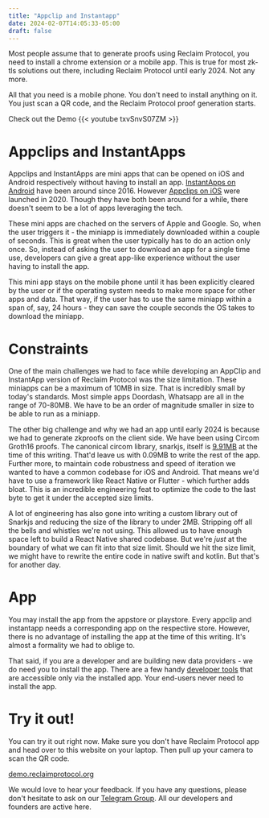 ```yaml
---
title: "Appclip and Instantapp"
date: 2024-02-07T14:05:33-05:00
draft: false
---
```


Most people assume that to generate proofs using Reclaim Protocol, you need to install a chrome extension or a mobile app. This is true for most zk-tls solutions out there, including Reclaim Protocol until early 2024. Not any more.

All that you need is a mobile phone. You don't need to install anything on it. You just scan a QR code, and the Reclaim Protocol proof generation starts. 

Check out the Demo
{{< youtube txvSnvS07ZM >}}

# Appclips and InstantApps
Appclips and InstantApps are mini apps that can be opened on iOS and Android respectively without having to install an app. 
[InstantApps on Android](https://developer.android.com/topic/google-play-instant) have been around since 2016. However [Appclips on iOS](https://developer.apple.com/app-clips/) were launched in 2020. Though they have both been around for a while, there doesn't seem to be a lot of apps leveraging the tech. 

These mini apps are chached on the servers of Apple and Google. So, when the user triggers it - the miniapp is immediately downloaded within a couple of seconds. This is great when the user typically has to do an action only once. So, instead of asking the user to download an app for a single time use, developers can give a great app-like experience without the user having to install the app.

This mini app stays on the mobile phone until it has been explicitly cleared by the user or if the operating system needs to make more space for other apps and data. That way, if the user has to use the same miniapp within a span of, say, 24 hours - they can save the couple seconds the OS takes to download the miniapp.

# Constraints
One of the main challenges we had to face while developing an AppClip and InstantApp version of Reclaim Protocol was the size limitation. These miniapps can be a maximum of 10MB in size. That is incredibly small by today's standards. Most simple apps Doordash, Whatsapp are all in the range of 70-80MB. We have to be an order of magnitude smaller in size to be able to run as a miniapp.

The other big challenge and why we had an app until early 2024 is because we had to generate zkproofs on the client side. We have been using Circom Groth16 proofs. The canonical circom library, snarkjs, itself is [9.91MB](https://www.npmjs.com/package/snarkjs) at the time of this writing. That'd leave us with 0.09MB to write the rest of the app. Further more, to maintain code robustness and speed of iteration we wanted to have a common codebase for iOS and Android.  That means we'd have to use a framework like React Native or Flutter - which further adds bloat. This is an incredible engineering feat to optimize the code to the last byte to get it under the accepted size limits.

A lot of engineering has also gone into writing a custom library out of Snarkjs and reducing the size of the library to under 2MB. Stripping off all the bells and whistles we're not using. This allowed us to have enough space left to build a React Native shared codebase. But we're _just_ at the boundary of what we can fit into that size limit. Should we hit the size limit, we might have to rewrite the entire code in native swift and kotlin. But that's for another day. 

# App
You may install the app from the appstore or playstore. Every appclip and instantapp needs a corresponding app on the respective store. However, there is no advantage of installing the app at the time of this writing. It's almost a formality we had to oblige to. 

That said, if you are a developer and are building new data providers - we do need you to install the app. There are a few handy [developer tools](https://dev.reclaimprotocol.org) that are accessible only via the installed app. Your end-users never need to install the app.

# Try it out!
You can try it out right now. Make sure you don't have Reclaim Protocol app and head over to this website on your laptop. Then pull up your camera to scan the QR code.

[demo.reclaimprotocol.org](https://demo.reclaimprotocol.org)

We would love to hear your feedback. If you have any questions, please don't hesitate to ask on our [Telegram Group](https://t.me/+I7OZhOVVGKs0YTE1). All our developers and founders are active here. 

